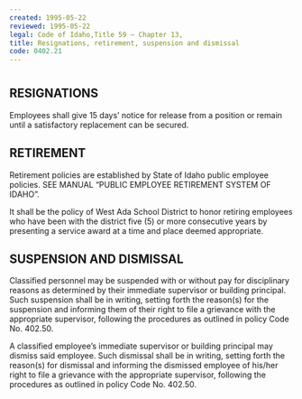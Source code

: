 ```yaml
---
created: 1995-05-22
reviewed: 1995-05-22
legal: Code of Idaho,Title 59 – Chapter 13,
title: Resignations, retirement, suspension and dismissal
code: 0402.21
---
```


#  

## RESIGNATIONS

Employees shall give 15 days’ notice for release from a position or remain until a satisfactory replacement can be secured.

## RETIREMENT

Retirement policies are established by State of Idaho public employee policies. SEE MANUAL “PUBLIC EMPLOYEE RETIREMENT SYSTEM OF IDAHO”.

It shall be the policy of West Ada School District to honor retiring employees who have been with the district five (5) or more consecutive years by presenting a service award at a time and place deemed appropriate.

## SUSPENSION AND DISMISSAL

Classified personnel may be suspended with or without pay for disciplinary reasons as determined by their immediate supervisor or building principal. Such suspension shall be in writing, setting forth the reason(s) for the suspension and informing them of their right to file a grievance with the appropriate supervisor, following the procedures as outlined in policy Code No. 402.50.

A classified employee’s immediate supervisor or building principal may dismiss said employee. Such dismissal shall be in writing, setting forth the reason(s) for dismissal and informing the dismissed employee of his/her right to file a grievance with the appropriate supervisor, following the procedures as outlined in policy Code No. 402.50.

